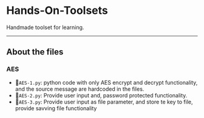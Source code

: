 # Hands-On-Toolsets
Handmade toolset for learning.

---

## About the files

### AES
- 📁`AES-1.py`: python code with only AES encrypt and decrypt functionality, and the source message are hardcoded in the files.
- 📁`AES-2.py`: Provide user input and, password protected functionality.
- 📁`AES-3.py`: Provide user input as file parameter, and store te key to file, provide savving file functionality
